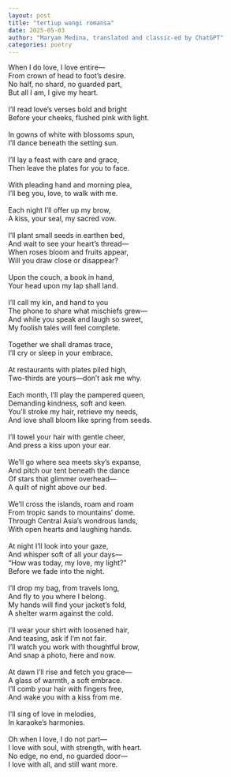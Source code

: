 ```yaml
---
layout: post
title: "tertiup wangi romansa"
date: 2025-05-03
author: "Maryam Medina, translated and classic-ed by ChatGPT"
categories: poetry
---
```


When I do love, I love entire—<br>
From crown of head to foot’s desire.<br>
No half, no shard, no guarded part,<br>
But all I am, I give my heart.<br>
<br>
I’ll read love’s verses bold and bright<br>
Before your cheeks, flushed pink with light.<br>
<br>
In gowns of white with blossoms spun,<br>
I’ll dance beneath the setting sun.<br>
<br>
I’ll lay a feast with care and grace,<br>
Then leave the plates for you to face.<br>
<br>
With pleading hand and morning plea,<br>
I’ll beg you, love, to walk with me.<br>
<br>
Each night I’ll offer up my brow,<br>
A kiss, your seal, my sacred vow.<br>
<br>
I’ll plant small seeds in earthen bed,<br>
And wait to see your heart’s thread—<br>
When roses bloom and fruits appear,<br>
Will you draw close or disappear?<br>
<br>
Upon the couch, a book in hand,<br>
Your head upon my lap shall land.<br>
<br>
I’ll call my kin, and hand to you<br>
The phone to share what mischiefs grew—<br>
And while you speak and laugh so sweet,<br>
My foolish tales will feel complete.<br>
<br>
Together we shall dramas trace,<br>
I’ll cry or sleep in your embrace.<br>
<br>
At restaurants with plates piled high,<br>
Two-thirds are yours—don’t ask me why.<br>
<br>
Each month, I’ll play the pampered queen,<br>
Demanding kindness, soft and keen.<br>
You’ll stroke my hair, retrieve my needs,<br>
And love shall bloom like spring from seeds.<br>
<br>
I’ll towel your hair with gentle cheer,<br>
And press a kiss upon your ear.<br>
<br>
We’ll go where sea meets sky’s expanse,<br>
And pitch our tent beneath the dance<br>
Of stars that glimmer overhead—<br>
A quilt of night above our bed.<br>
<br>
We’ll cross the islands, roam and roam<br>
From tropic sands to mountains’ dome.<br>
Through Central Asia’s wondrous lands,<br>
With open hearts and laughing hands.<br>
<br>
At night I’ll look into your gaze,<br>
And whisper soft of all your days—<br>
“How was today, my love, my light?”<br>
Before we fade into the night.<br>
<br>
I’ll drop my bag, from travels long,<br>
And fly to you where I belong.<br>
My hands will find your jacket’s fold,<br>
A shelter warm against the cold.<br>
<br>
I’ll wear your shirt with loosened hair,<br>
And teasing, ask if I’m not fair.<br>
I’ll watch you work with thoughtful brow,<br>
And snap a photo, here and now.<br>
<br>
At dawn I’ll rise and fetch you grace—<br>
A glass of warmth, a soft embrace.<br>
I’ll comb your hair with fingers free,<br>
And wake you with a kiss from me.<br>
<br>
I’ll sing of love in melodies,<br>
In karaoke’s harmonies.<br>
<br>
Oh when I love, I do not part—<br>
I love with soul, with strength, with heart.<br>
No edge, no end, no guarded door—<br>
I love with all, and still want more.<br>